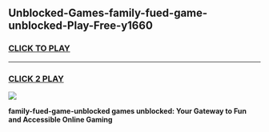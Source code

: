 
## Unblocked-Games-family-fued-game-unblocked-Play-Free-y1660
<h3>
<a href="https://premium76.site?title=family-fued-game-unblocked&ref=21A">CLICK TO PLAY</a></h3>
<hr>

<h3>
<a href="https://premium76.site?title=family-fued-game-unblocked&ref=21A">CLICK 2 PLAY</a>
  
</h3>

<a href="https://premium76.site?title=family-fued-game-unblocked&ref=21A"><img src="https://clearcache.store/games.png"></a>


**family-fued-game-unblocked games unblocked: Your Gateway to Fun and Accessible Online Gaming**
